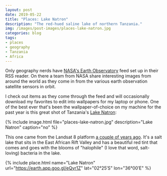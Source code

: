 ```yaml
---
layout: post
date: 2019-05-22
title: "Places: Lake Natron"
description: "The red-hued saline lake of northern Tanzania."
img: /images/post-images/places-lake-natron.jpg
categories: blog
tags:
- places
- geography
- Tanzania
- Africa
---
```


Only geography nerds have [NASA's Earth Observatory](https://earthobservatory.nasa.gov/ "Earth Observatory") feed set up in their RSS reader. On there a team from NASA share interesting images from around the world as they come in from the various earth observation satellite sensors in orbit.

I check out items as they come through the feed and will occasionally download my favorites to edit into wallpapers for my laptop or phone. One of the best ever that's been the wallpaper-of-choice on my machine for the past year is this great shot of Tanzania's [Lake Natron](https://en.wikipedia.org/wiki/Lake_Natron "Lake Natron"):

{% include image.html file="places-lake-natron.jpg" description="Lake Natron" caption="no" %}

This one came from the Landsat 8 platform [a couple of years ago](https://earthobservatory.nasa.gov/images/90191/lake-natron-tanzania "Lake Natron Landsat"). It's a salt lake that sits in the East African Rift Valley and has a beautiful red tint that comes and goes with the blooms of "halophile" (I love that word, salt-loving) bacteria in the lake.

{% include place.html name="Lake Natron" url="https://earth.app.goo.gl/eQyr1Z" lat="02°25′S" lon="36°00′E" %}
